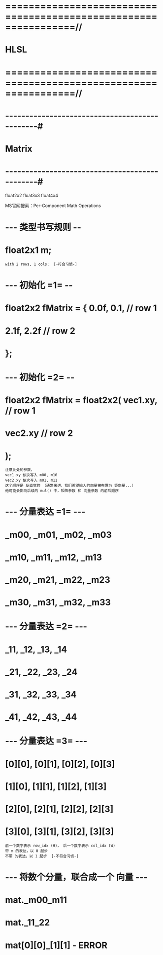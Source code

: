 # ================================================================//
#                           HLSL
# ================================================================//



# ----------------------------------------------#
#               Matrix
# ----------------------------------------------#
float2x2
float3x3
float4x4


MS官网搜索：Per-Component Math Operations

# --- 类型书写规则 --
# float2x1 m;
    with 2 rows, 1 cols;  [-符合习惯-]

# --- 初始化 =1= --
# float2x2 fMatrix = { 0.0f, 0.1, // row 1
#                      2.1f, 2.2f // row 2
#                     }; 

# --- 初始化 =2= --
# float2x2 fMatrix = float2x2(  vec1.xy, // row 1
#                               vec2.xy  // row 2
#                            ); 
    注意此处的参数，
    vec1.xy 依次写入 m00, m10
    vec2.xy 依次写入 m01, m11
    这个顺序是 反直觉的 （通常来讲，我们希望输入的向量被布置为 竖向量...）
    他可能会影响后续的 mul() 中，矩阵参数 和 向量参数 的前后顺序

# --- 分量表达 =1= ---
# _m00, _m01, _m02, _m03
# _m10, _m11, _m12, _m13
# _m20, _m21, _m22, _m23
# _m30, _m31, _m32, _m33
# --- 分量表达 =2= ---
# _11, _12, _13, _14
# _21, _22, _23, _24
# _31, _32, _33, _34
# _41, _42, _43, _44
# --- 分量表达 =3= ---
# [0][0], [0][1], [0][2], [0][3]
# [1][0], [1][1], [1][2], [1][3]
# [2][0], [2][1], [2][2], [2][3]
# [3][0], [3][1], [3][2], [3][3]
    前一个数字表示 row_idx (H)， 后一个数字表示 col_idx (W)
    带 m 的表达，以 0 起步
    不带 的表达，以 1 起步  [-不符合习惯-]


# --- 将数个分量，联合成一个 向量 ---
# mat._m00_m11
# mat._11_22
# mat[0][0]_[1][1] - ERROR





